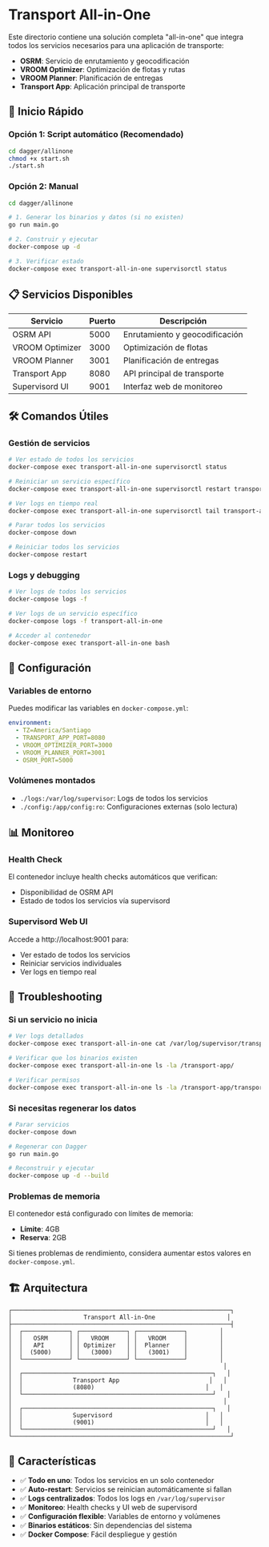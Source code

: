 # Transport All-in-One

Este directorio contiene una solución completa "all-in-one" que integra todos los servicios necesarios para una aplicación de transporte:

- **OSRM**: Servicio de enrutamiento y geocodificación
- **VROOM Optimizer**: Optimización de flotas y rutas
- **VROOM Planner**: Planificación de entregas
- **Transport App**: Aplicación principal de transporte

## 🚀 Inicio Rápido

### Opción 1: Script automático (Recomendado)

```bash
cd dagger/allinone
chmod +x start.sh
./start.sh
```

### Opción 2: Manual

```bash
cd dagger/allinone

# 1. Generar los binarios y datos (si no existen)
go run main.go

# 2. Construir y ejecutar
docker-compose up -d

# 3. Verificar estado
docker-compose exec transport-all-in-one supervisorctl status
```

## 📋 Servicios Disponibles

| Servicio | Puerto | Descripción |
|----------|--------|-------------|
| OSRM API | 5000 | Enrutamiento y geocodificación |
| VROOM Optimizer | 3000 | Optimización de flotas |
| VROOM Planner | 3001 | Planificación de entregas |
| Transport App | 8080 | API principal de transporte |
| Supervisord UI | 9001 | Interfaz web de monitoreo |

## 🛠️ Comandos Útiles

### Gestión de servicios
```bash
# Ver estado de todos los servicios
docker-compose exec transport-all-in-one supervisorctl status

# Reiniciar un servicio específico
docker-compose exec transport-all-in-one supervisorctl restart transport-app

# Ver logs en tiempo real
docker-compose exec transport-all-in-one supervisorctl tail transport-app

# Parar todos los servicios
docker-compose down

# Reiniciar todos los servicios
docker-compose restart
```

### Logs y debugging
```bash
# Ver logs de todos los servicios
docker-compose logs -f

# Ver logs de un servicio específico
docker-compose logs -f transport-all-in-one

# Acceder al contenedor
docker-compose exec transport-all-in-one bash
```

## 🔧 Configuración

### Variables de entorno
Puedes modificar las variables en `docker-compose.yml`:

```yaml
environment:
  - TZ=America/Santiago
  - TRANSPORT_APP_PORT=8080
  - VROOM_OPTIMIZER_PORT=3000
  - VROOM_PLANNER_PORT=3001
  - OSRM_PORT=5000
```

### Volúmenes montados
- `./logs:/var/log/supervisor`: Logs de todos los servicios
- `./config:/app/config:ro`: Configuraciones externas (solo lectura)

## 📊 Monitoreo

### Health Check
El contenedor incluye health checks automáticos que verifican:
- Disponibilidad de OSRM API
- Estado de todos los servicios vía supervisord

### Supervisord Web UI
Accede a http://localhost:9001 para:
- Ver estado de todos los servicios
- Reiniciar servicios individuales
- Ver logs en tiempo real

## 🚨 Troubleshooting

### Si un servicio no inicia
```bash
# Ver logs detallados
docker-compose exec transport-all-in-one cat /var/log/supervisor/transport-app.log

# Verificar que los binarios existen
docker-compose exec transport-all-in-one ls -la /transport-app/

# Verificar permisos
docker-compose exec transport-all-in-one ls -la /transport-app/transport-app
```

### Si necesitas regenerar los datos
```bash
# Parar servicios
docker-compose down

# Regenerar con Dagger
go run main.go

# Reconstruir y ejecutar
docker-compose up -d --build
```

### Problemas de memoria
El contenedor está configurado con límites de memoria:
- **Límite**: 4GB
- **Reserva**: 2GB

Si tienes problemas de rendimiento, considera aumentar estos valores en `docker-compose.yml`.

## 🏗️ Arquitectura

```
┌─────────────────────────────────────────────────────────────┐
│                    Transport All-in-One                    │
├─────────────────────────────────────────────────────────────┤
│  ┌─────────────┐ ┌─────────────┐ ┌─────────────┐         │
│  │   OSRM      │ │   VROOM     │ │   VROOM     │         │
│  │   API       │ │ Optimizer   │ │  Planner    │         │
│  │  (5000)     │ │   (3000)    │ │   (3001)    │         │
│  └─────────────┘ └─────────────┘ └─────────────┘         │
│                                                           │
│  ┌─────────────────────────────────────────────────────┐   │
│  │              Transport App                         │   │
│  │              (8080)                               │   │
│  └─────────────────────────────────────────────────────┘   │
│                                                           │
│  ┌─────────────────────────────────────────────────────┐   │
│  │              Supervisord                          │   │
│  │              (9001)                               │   │
│  └─────────────────────────────────────────────────────┘   │
└─────────────────────────────────────────────────────────────┘
```

## 📝 Características

- ✅ **Todo en uno**: Todos los servicios en un solo contenedor
- ✅ **Auto-restart**: Servicios se reinician automáticamente si fallan
- ✅ **Logs centralizados**: Todos los logs en `/var/log/supervisor`
- ✅ **Monitoreo**: Health checks y UI web de supervisord
- ✅ **Configuración flexible**: Variables de entorno y volúmenes
- ✅ **Binarios estáticos**: Sin dependencias del sistema
- ✅ **Docker Compose**: Fácil despliegue y gestión 